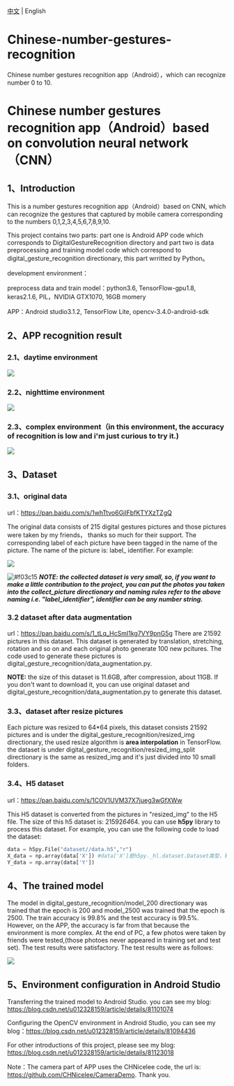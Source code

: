 [中文](https://github.com/tz28/Chinese-number-gestures-recognition/blob/master/README.md) &#124; English

# Chinese-number-gestures-recognition
Chinese number gestures recognition app（Android），which can recognize number 0 to 10.

# Chinese number gestures recognition app（Android）based on convolution neural network（CNN）

## 1、Introduction

This is a number gestures recognition app（Android）based on CNN, which can recognize the gestures that captured by mobile camera corresponding to the numbers 0,1,2,3,4,5,6,7,8,9,10.

This project contains two parts: part one is Android APP code which corresponds to DigitalGestureRecognition directory and part two is data preprocessing and training model code which correspond to digital_gesture_recognition directionary, this part wrritted by Python。

development environment：

preprocess data and train model：python3.6, TensorFlow-gpu1.8, keras2.1.6, PIL，NVIDIA GTX1070, 16GB momery

APP：Android studio3.1.2, TensorFlow Lite, opencv-3.4.0-android-sdk

## 2、APP recognition result

### 2.1、daytime environment
![](img/白天场景.jpg)

### 2.2、nighttime environment
![](img/夜间场景.jpg)

### 2.3、complex environment（in this environment, the accuracy of recognition is low and i'm just curious to try it.)
![](img/复杂场景碰运气.jpg)


## 3、Dataset
### 3.1、original data

url：https://pan.baidu.com/s/1whTtvo6GjIFbfKTYXzTZgQ 

The original data consists of 215 digital gestures pictures and those pictures were taken by my friends， thanks so much for their support. The corresponding label of each picture have been tagged in the name of the picture. 
The name of the picture is: label_ identifier. For example:

![](img/data_example.jpg)

![#f03c15](https://placehold.it/15/f03c15/000000?text=+)  ***NOTE: the collected dataset is very small, so, if you want to make a little contribution to the project,
you can put the photos you taken into the collect_picture directionary and naming rules refer to the above naming 
i.e. "label_identifier", identifier can be any number string.***

### 3.2 dataset after data augmentation

url：https://pan.baidu.com/s/1_tLq_HcSmI1kg7VY9pnG5g
There are 21592 pictures in this dataset. This dataset is generated by translation, stretching, rotation and so on and each original photo generate 100 new pcitures. 
The code used to generate these pictures is digital_gesture_recognition/data_augmentation.py. 

**NOTE:** the size of this dataset is 11.6GB, after compression, about 11GB. If you don't want to download it, you can use original dataset and digital_gesture_recognition/data_augmentation.py
 to generate this dataset.

### 3.3、dataset after resize pictures

Each picture was resized to 64*64 pixels, this dataset consists 21592 pictures and  is under the digital_gesture_recognition/resized_img directionary,
the used resize algorithm is **area interpolation** in TensorFlow. the dataset is under digital_gesture_recognition/resized_img_split directionary is the same as resized_img and 
it's just divided into 10 small folders.

### 3.4、H5 dataset

url：https://pan.baidu.com/s/1COV1UVM37X7jueg3wGfXWw

This H5 dataset is converted from the pictures in "resized_img" to the H5 file. The size of this h5 dataset is: 21592*64*64. you can use **h5py** library
to process this dataset. For example, you can use the following code to load the dataset:

```python
data = h5py.File("dataset//data.h5","r")
X_data = np.array(data['X']) #data['X']是h5py._hl.dataset.Dataset类型，转化为array
Y_data = np.array(data['Y'])
```
## 4、The trained model

The model in digital_gesture_recognition/model_200 directionary was trained that the epoch is 200 and model_2500 was trained that the epoch is 2500.
The train accuracy is 99.8% and the test accuracy is 99.5%. However, on the APP, the accuracy is far from that because the environment is more complex.
At the end of PC, a few photos were taken by friends were tested,(those photoes never appeared in training set and test set). The test results were satisfactory. 
The test results were as follows:

![](img/pc测试.jpg)

## 5、Environment configuration in Android Studio

Transferring the trained model to Android Studio. you can see my blog: https://blog.csdn.net/u012328159/article/details/81101074

Configuring the OpenCV environment in Android Studio, you can see my blog：https://blog.csdn.net/u012328159/article/details/81094436

For other introductions of this project, please see my blog: https://blog.csdn.net/u012328159/article/details/81123018

Note：The camera part of APP uses the CHNicelee code, the url is: https://github.com/CHNicelee/CameraDemo. Thank you.

